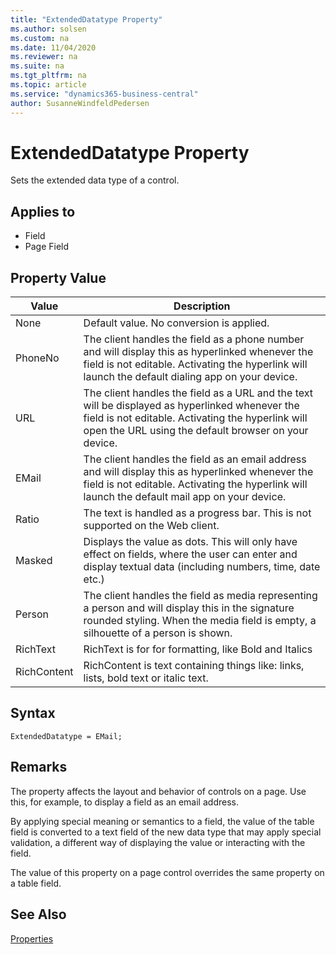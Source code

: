 ```yaml
---
title: "ExtendedDatatype Property"
ms.author: solsen
ms.custom: na
ms.date: 11/04/2020
ms.reviewer: na
ms.suite: na
ms.tgt_pltfrm: na
ms.topic: article
ms.service: "dynamics365-business-central"
author: SusanneWindfeldPedersen
---
```

[//]: # (START>DO_NOT_EDIT)
[//]: # (IMPORTANT:Do not edit any of the content between here and the END>DO_NOT_EDIT.)
[//]: # (Any modifications should be made in the .xml files in the ModernDev repo.)
# ExtendedDatatype Property
Sets the extended data type of a control.

## Applies to
-   Field
-   Page Field

## Property Value

|Value|Description|
|-----------|---------------------------------------|
|None|Default value. No conversion is applied.|
|PhoneNo|The client handles the field as a phone number and will display this as hyperlinked whenever the field is not editable. Activating the hyperlink will launch the default dialing app on your device.|
|URL|The client handles the field as a URL and the text will be displayed as hyperlinked whenever the field is not editable. Activating the hyperlink will open the URL using the default browser on your device.|
|EMail|The client handles the field as an email address and will display this as hyperlinked whenever the field is not editable. Activating the hyperlink will launch the default mail app on your device.|
|Ratio|The text is handled as a progress bar. This is not supported on the Web client.|
|Masked|Displays the value as dots. This will only have effect on fields, where the user can enter and display textual data (including numbers, time, date etc.)|
|Person|The client handles the field as media representing a person and will display this in the signature rounded styling. When the media field is empty, a silhouette of a person is shown.|
|RichText|RichText is for for formatting, like Bold and Italics|
|RichContent|RichContent is text containing things like: links, lists, bold text or italic text.|
[//]: # (IMPORTANT: END>DO_NOT_EDIT)

## Syntax

```AL
ExtendedDatatype = EMail;
```
 
## Remarks

The property affects the layout and behavior of controls on a page. Use this, for example, to display a field as an email address.

By applying special meaning or semantics to a field, the value of the table field is converted to a text field of the new data type that may apply special validation, a different way of displaying the value or interacting with the field.

The value of this property on a page control overrides the same property on a table field.

## See Also

[Properties](devenv-properties.md)